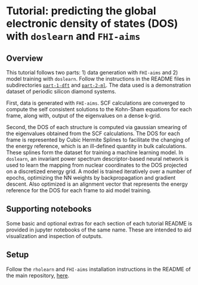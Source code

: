 # Tutorial: predicting the global electronic density of states (DOS) with `doslearn` and `FHI-aims`

## Overview

This tutorial follows two parts: 1) data generation with `FHI-aims` and 2) model training with `doslearn`. Follow the instructions in the README files in subdirectories [`part-1-dft`](part-1-dft/README.md) and [`part-2-ml`](part-2-ml/README.md). The data used is a demonstration dataset of periodic silicon diamond systems. 
 
First, data is generated with `FHI-aims`. SCF calculations are converged to compute the self consistent solutions to the Kohn-Sham equations for each frame, along with, output of the eigenvalues on a dense k-grid.

Second, the DOS of each structure is computed via gaussian smearing of the eigenvalues obtained from the SCF calculations. The DOS for each frame is represented by Cubic Hermite Splines to facilitate the changing of the energy reference, which is an ill-defined quantity in bulk calculations. These splines form the dataset for training a machine learning model. In `doslearn`, an invariant power spectrum descriptor-based neural network is used to learn the mapping from nuclear coordinates to the DOS projected on a discretized energy grid. A model is trained iteratively over a number of epochs, optimizing the NN weights by backpropagation and gradient descent. Also optimized is an alignment vector that represents the energy reference for the DOS for each frame to aid model training.

## Supporting notebooks

Some basic and optional extras for each section of each tutorial README is provided in jupyter notebooks of the same name. These are intended to aid visualization and inspection of outputs.

## Setup

Follow the `rholearn` and `FHI-aims` installation instructions in the README of the main repository, [here](../../README.md).
